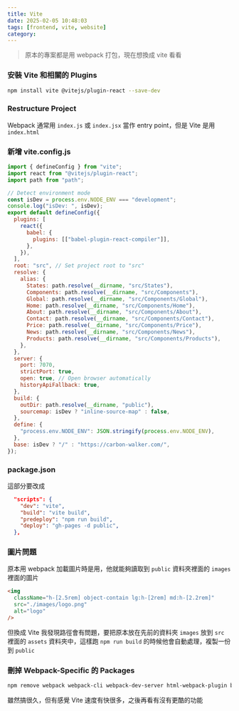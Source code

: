 ```yaml
---
title: Vite
date: 2025-02-05 10:48:03
tags: [frontend, vite, website]
category:
---
```


> 原本的專案都是用 webpack 打包，現在想換成 vite 看看

### 安裝 Vite 和相關的 Plugins

```sh
npm install vite @vitejs/plugin-react --save-dev
```

### Restructure Project

Webpack 通常用 `index.js` 或 `index.jsx` 當作 entry point，但是 Vite 是用 `index.html`

### 新增 vite.config.js

```js
import { defineConfig } from "vite";
import react from "@vitejs/plugin-react";
import path from "path";

// Detect environment mode
const isDev = process.env.NODE_ENV === "development";
console.log("isDev: ", isDev);
export default defineConfig({
  plugins: [
    react({
      babel: {
        plugins: [["babel-plugin-react-compiler"]],
      },
    }),
  ],
  root: "src", // Set project root to "src"
  resolve: {
    alias: {
      States: path.resolve(__dirname, "src/States"),
      Components: path.resolve(__dirname, "src/Components"),
      Global: path.resolve(__dirname, "src/Components/Global"),
      Home: path.resolve(__dirname, "src/Components/Home"),
      About: path.resolve(__dirname, "src/Components/About"),
      Contact: path.resolve(__dirname, "src/Components/Contact"),
      Price: path.resolve(__dirname, "src/Components/Price"),
      News: path.resolve(__dirname, "src/Components/News"),
      Products: path.resolve(__dirname, "src/Components/Products"),
    },
  },
  server: {
    port: 7070,
    strictPort: true,
    open: true, // Open browser automatically
    historyApiFallback: true,
  },
  build: {
    outDir: path.resolve(__dirname, "public"),
    sourcemap: isDev ? "inline-source-map" : false,
  },
  define: {
    "process.env.NODE_ENV": JSON.stringify(process.env.NODE_ENV),
  },
  base: isDev ? "/" : "https://carbon-walker.com/",
});
```

### package.json

這部分要改成

```json
  "scripts": {
    "dev": "vite",
    "build": "vite build",
    "predeploy": "npm run build",
    "deploy": "gh-pages -d public",
  },
```

### 圖片問題

原本用 webpack 加載圖片時是用，他就能夠讀取到 `public` 資料夾裡面的 `images` 裡面的圖片

```html
<img
  className="h-[2.5rem] object-contain lg:h-[2rem] md:h-[2.2rem]"
  src="./images/logo.png"
  alt="logo"
/>
```

但換成 Vite 我發現路徑會有問題，要把原本放在先前的資料夾 `images` 放到 `src` 裡面的 `assets` 資料夾中，這樣跑 `npm run build` 的時候他會自動處理，複製一份到 `public`

### 刪掉 Webpack-Specific 的 Packages

```sh
npm remove webpack webpack-cli webpack-dev-server html-webpack-plugin babel-loader style-loader css-loader postcss-loader
```

雖然搞很久，但有感覺 Vite 速度有快很多，之後再看有沒有更酷的功能
